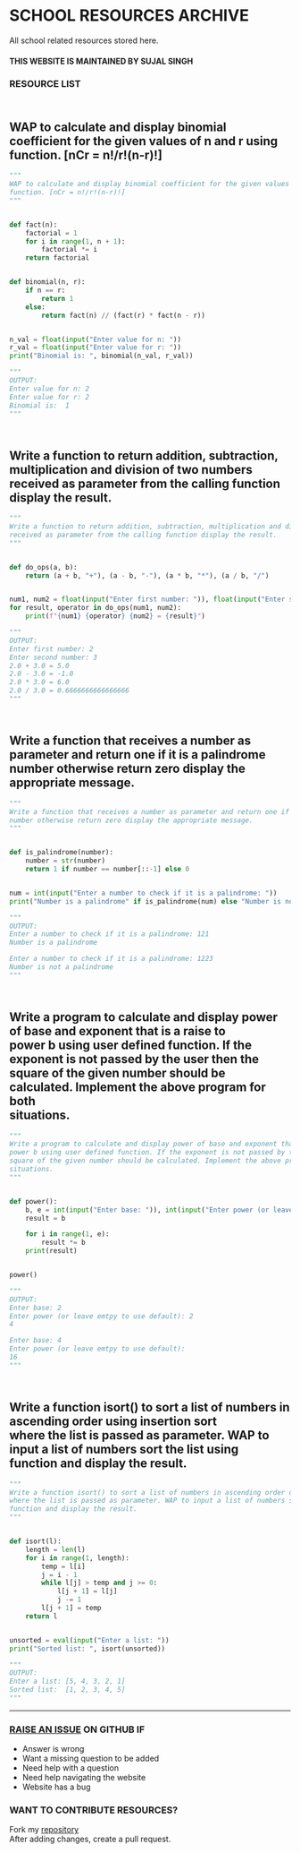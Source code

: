# SCHOOL RESOURCES ARCHIVE

All school related resources stored here.

#### THIS WEBSITE IS MAINTAINED BY SUJAL SINGH

### RESOURCE LIST

## <br>WAP to calculate and display binomial coefficient for the given values of n and r using<br>function. [nCr = n!/r!(n-r)!]<br>
```python
"""
WAP to calculate and display binomial coefficient for the given values of n and r using
function. [nCr = n!/r!(n-r)!]
"""


def fact(n):
    factorial = 1
    for i in range(1, n + 1):
        factorial *= i
    return factorial


def binomial(n, r):
    if n == r:
        return 1
    else:
        return fact(n) // (fact(r) * fact(n - r))


n_val = float(input("Enter value for n: "))
r_val = float(input("Enter value for r: "))
print("Binomial is: ", binomial(n_val, r_val))

"""
OUTPUT:
Enter value for n: 2
Enter value for r: 2
Binomial is:  1
"""

```
## <br>Write a function to return addition, subtraction, multiplication and division of two numbers<br>received as parameter from the calling function display the result.<br>
```python
"""
Write a function to return addition, subtraction, multiplication and division of two numbers
received as parameter from the calling function display the result.
"""


def do_ops(a, b):
    return (a + b, "+"), (a - b, "-"), (a * b, "*"), (a / b, "/")


num1, num2 = float(input("Enter first number: ")), float(input("Enter second number: "))
for result, operator in do_ops(num1, num2):
    print(f"{num1} {operator} {num2} = {result}")

"""
OUTPUT:
Enter first number: 2
Enter second number: 3
2.0 + 3.0 = 5.0
2.0 - 3.0 = -1.0
2.0 * 3.0 = 6.0
2.0 / 3.0 = 0.6666666666666666
"""

```
## <br>Write a function that receives a number as parameter and return one if it is a palindrome<br>number otherwise return zero display the appropriate message.<br>
```python
"""
Write a function that receives a number as parameter and return one if it is a palindrome
number otherwise return zero display the appropriate message.
"""


def is_palindrome(number):
    number = str(number)
    return 1 if number == number[::-1] else 0


num = int(input("Enter a number to check if it is a palindrome: "))
print("Number is a palindrome" if is_palindrome(num) else "Number is not a palindrome")

"""
OUTPUT:
Enter a number to check if it is a palindrome: 121
Number is a palindrome

Enter a number to check if it is a palindrome: 1223
Number is not a palindrome
"""

```
## <br>Write a program to calculate and display power of base and exponent that is a raise to<br>power b using user defined function. If the exponent is not passed by the user then the<br>square of the given number should be calculated. Implement the above program for both<br>situations.<br>
```python
"""
Write a program to calculate and display power of base and exponent that is a raise to
power b using user defined function. If the exponent is not passed by the user then the
square of the given number should be calculated. Implement the above program for both
situations.
"""


def power():
    b, e = int(input("Enter base: ")), int(input("Enter power (or leave emtpy to use default): ") or 2)
    result = b

    for i in range(1, e):
        result *= b
    print(result)


power()

"""
OUTPUT:
Enter base: 2
Enter power (or leave emtpy to use default): 2
4

Enter base: 4
Enter power (or leave emtpy to use default): 
16
"""

```
## <br>Write a function isort() to sort a list of numbers in ascending order using insertion sort<br>where the list is passed as parameter. WAP to input a list of numbers sort the list using<br>function and display the result.<br>
```python
"""
Write a function isort() to sort a list of numbers in ascending order using insertion sort
where the list is passed as parameter. WAP to input a list of numbers sort the list using
function and display the result.
"""


def isort(l):
    length = len(l)
    for i in range(1, length):
        temp = l[i]
        j = i - 1
        while l[j] > temp and j >= 0:
            l[j + 1] = l[j]
            j -= 1
        l[j + 1] = temp
    return l


unsorted = eval(input("Enter a list: "))
print("Sorted list: ", isort(unsorted))

"""
OUTPUT:
Enter a list: [5, 4, 3, 2, 1]
Sorted list:  [1, 2, 3, 4, 5]
"""
```


---

### [RAISE AN ISSUE](https://github.com/sujaldev/school/issues/new/choose) ON GITHUB IF

- Answer is wrong
- Want a missing question to be added
- Need help with a question
- Need help navigating the website
- Website has a bug

### WANT TO CONTRIBUTE RESOURCES?

Fork my [repository](https://github.com/sujaldev/school) \
After adding changes, create a pull request.

<script src="https://giscus.app/client.js"
        data-repo="sujaldev/school"
        data-repo-id="MDEwOlJlcG9zaXRvcnkzODUzMDMzOTI="
        data-category="Q&A"
        data-category-id="DIC_kwDOFvdDYM4CArKZ"
        data-mapping="pathname"
        data-reactions-enabled="1"
        data-emit-metadata="0"
        data-theme="light"
        data-lang="en"
        crossorigin="anonymous"
        async>
</script>